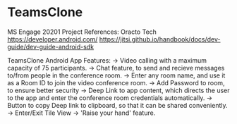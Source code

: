 # TeamsClone
MS Engage 20201 Project
References:
Oracto Tech
https://developer.android.com/
https://jitsi.github.io/handbook/docs/dev-guide/dev-guide-android-sdk

TeamsClone Android App Features:
-> Video calling with a maximum capacity of 75 participants.
-> Chat feature, to send and recieve messages to/from people in the conference room.
-> Enter any room name, and use it as a Room ID to join the video conference room.
-> Add Password to room, to ensure better security
-> Deep Link to app content, which directs the user to the app and enter the conference room credentials automatically.
-> Button to copy Deep link to clipboard, so that it can be shared conveniently.
-> Enter/Exit Tile View
-> 'Raise your hand' feature.
